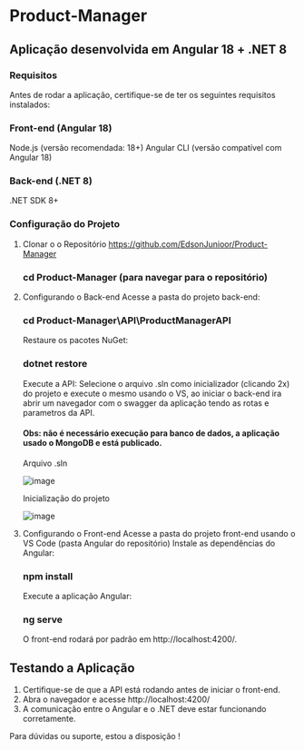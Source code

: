 # Product-Manager

## Aplicação desenvolvida em Angular 18 + .NET 8

### Requisitos
Antes de rodar a aplicação, certifique-se de ter os seguintes requisitos instalados:

### Front-end (Angular 18)
Node.js (versão recomendada: 18+)
Angular CLI (versão compatível com Angular 18)

### Back-end (.NET 8)
.NET SDK 8+

### Configuração do Projeto
1. Clonar o o Repositório
   https://github.com/EdsonJunioor/Product-Manager
   ### cd Product-Manager (para navegar para o repositório)

2. Configurando o Back-end
   Acesse a pasta do projeto back-end:
   ### cd Product-Manager\API\ProductManagerAPI
   Restaure os pacotes NuGet:
   ### dotnet restore
   Execute a API: Selecione o arquivo .sln como inicializador (clicando 2x) do projeto e execute o mesmo usando o VS, ao iniciar o back-end ira abrir um navegador com o swagger da aplicação tendo as rotas e parametros da API.

   #### Obs: não é necessário execução para banco de dados, a aplicação usado o MongoDB e está publicado.
   
   Arquivo .sln
   
   ![image](https://github.com/user-attachments/assets/846a1916-dd8c-4815-b6e0-9080abeac820)
   
   Inicialização do projeto
   
   ![image](https://github.com/user-attachments/assets/8c2118f0-abd0-4ec2-b230-fd45c391587b)

4. Configurando o Front-end
   Acesse a pasta do projeto front-end usando o VS Code (pasta Angular do repositório)
   Instale as dependências do Angular:
   ### npm install
   Execute a aplicação Angular:
   ### ng serve
   O front-end rodará por padrão em http://localhost:4200/.

## Testando a Aplicação
1. Certifique-se de que a API está rodando antes de iniciar o front-end.
2. Abra o navegador e acesse http://localhost:4200/
3. A comunicação entre o Angular e o .NET deve estar funcionando corretamente.


Para dúvidas ou suporte, estou a disposição !
